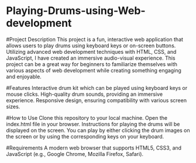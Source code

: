 # Playing-Drums-using-Web-development

#Project Description
This project is a fun, interactive web application that allows users to play drums using keyboard keys or on-screen buttons. Utilizing advanced web development techniques with HTML, CSS, and JavaScript, I have created an immersive audio-visual experience. This project can be a great way for beginners to familiarize themselves with various aspects of web development while creating something engaging and enjoyable.

#Features
Interactive drum kit which can be played using keyboard keys or mouse clicks.
High-quality drum sounds, providing an immersive experience.
Responsive design, ensuring compatibility with various screen sizes.

#How to Use
Clone this repository to your local machine.
Open the index.html file in your browser.
Instructions for playing the drums will be displayed on the screen. You can play by either clicking the drum images on the screen or by using the corresponding keys on your keyboard.

#Requirements
A modern web browser that supports HTML5, CSS3, and JavaScript (e.g., Google Chrome, Mozilla Firefox, Safari).
